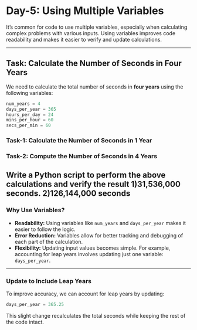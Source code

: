 # Day-5: Using Multiple Variables

It’s common for code to use multiple variables, especially when calculating complex problems with various inputs. Using variables improves code readability and makes it easier to verify and update calculations.

---

## Task: Calculate the Number of Seconds in Four Years

We need to calculate the total number of seconds in **four years** using the following variables:

```python
num_years = 4
days_per_year = 365
hours_per_day = 24
mins_per_hour = 60
secs_per_min = 60
```

### **Task-1**: Calculate the Number of Seconds in 1 Year
### **Task-2**: Compute the Number of Seconds in 4 Years

Write a Python script to perform the above calculations and verify the result 
1)**31,536,000 seconds**.
2)**126,144,000 seconds**
---

### Why Use Variables?

- **Readability:** Using variables like `num_years` and `days_per_year` makes it easier to follow the logic.
- **Error Reduction:** Variables allow for better tracking and debugging of each part of the calculation.
- **Flexibility:** Updating input values becomes simple. For example, accounting for leap years involves updating just one variable: `days_per_year`.

---

### Update to Include Leap Years

To improve accuracy, we can account for leap years by updating:

```python
days_per_year = 365.25
```

This slight change recalculates the total seconds while keeping the rest of the code intact.
